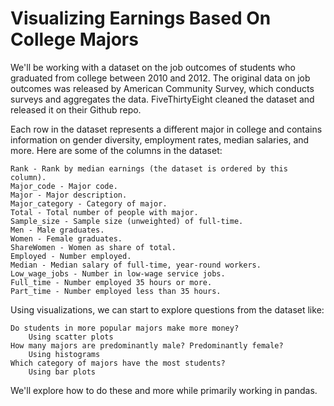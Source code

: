 # Visualizing Earnings Based On College Majors

We'll be working with a dataset on the job outcomes of students who graduated from college between 2010 and 2012. The original data on job outcomes was released by American Community Survey, which conducts surveys and aggregates the data. FiveThirtyEight cleaned the dataset and released it on their Github repo.

Each row in the dataset represents a different major in college and contains information on gender diversity, employment rates, median salaries, and more. Here are some of the columns in the dataset:

    Rank - Rank by median earnings (the dataset is ordered by this column).
    Major_code - Major code.
    Major - Major description.
    Major_category - Category of major.
    Total - Total number of people with major.
    Sample_size - Sample size (unweighted) of full-time.
    Men - Male graduates.
    Women - Female graduates.
    ShareWomen - Women as share of total.
    Employed - Number employed.
    Median - Median salary of full-time, year-round workers.
    Low_wage_jobs - Number in low-wage service jobs.
    Full_time - Number employed 35 hours or more.
    Part_time - Number employed less than 35 hours.

Using visualizations, we can start to explore questions from the dataset like:

    Do students in more popular majors make more money?
        Using scatter plots
    How many majors are predominantly male? Predominantly female?
        Using histograms
    Which category of majors have the most students?
        Using bar plots

We'll explore how to do these and more while primarily working in pandas.
